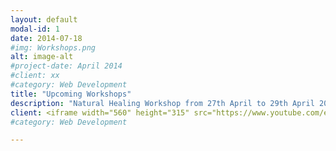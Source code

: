 ```yaml
---
layout: default
modal-id: 1
date: 2014-07-18
#img: Workshops.png
alt: image-alt
#project-date: April 2014
#client: xx
#category: Web Development
title: "Upcoming Workshops"
description: "Natural Healing Workshop from 27th April to 29th April 2024. For more information, visit the below video"
client: <iframe width="560" height="315" src="https://www.youtube.com/embed/q5Wubpu8tJw?si=Aa2PnYP9A3hfnRLP" title="YouTube video player" frameborder="0" allow="accelerometer; autoplay; clipboard-write; encrypted-media; gyroscope; picture-in-picture; web-share" referrerpolicy="strict-origin-when-cross-origin" allowfullscreen></iframe>
#category: Web Development

---
```

